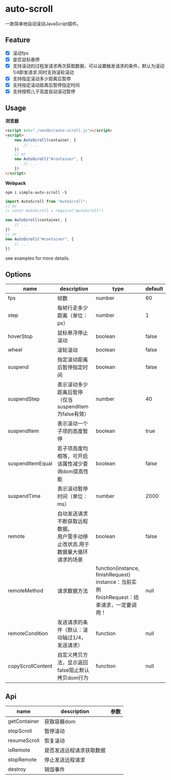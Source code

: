 # auto-scroll

一款简单地自动滚动JavaScript插件。

## Feature
- [x] 滚动fps
- [x] 是否鼠标悬停
- [x] 支持滚动的过程发请求再次获取数据，可以设置触发请求的条件，默认为滚动1/4即发请求.同时支持滚轮滚动
- [x] 支持指定滚动多少距离后暂停
- [x] 支持指定滚动距离后暂停指定时间
- [x] 支持按照儿子高度自动滚动暂停

## Usage

**浏览器**

```html
<script src="./vendor/auto-scroll.js"></script>
<script>
    new AutoScroll(container, {
        // ...
    })
    // or
    new AutoScroll("#container", {
        // ...
    })
</script>
```

**Webpack**

```shell
npm i simple-auto-scroll -S
```

```javascript
import AutoScroll from "AutoScroll";
// or
// const AutoScroll = require("AutoScroll")

new AutoScroll(container, {
    // ...
})
// or
new AutoScroll("#container", {
    // ...
})
```

see examples for more details.

## Options

| name              | description                                                  | type                                                         | default |
| ----------------- | ------------------------------------------------------------ | ------------------------------------------------------------ | ------- |
| fps               | 帧数                                                         | number                                                       | 60      |
| step              | 每帧行走多少距离（单位：px）                                 | number                                                       | 1       |
| hoverStop         | 鼠标悬浮停止滚动                                             | boolean                                                      | false   |
| wheel             | 滚轮滚动                                                     | boolean                                                      | false   |
| suspend           | 指定滚动距离后暂停指定时间                                   | boolean                                                      | false   |
| suspendStep       | 表示滚动多少距离后暂停（仅当suspendItem为false有效）         | number                                                       | 40      |
| suspendItem       | 表示滚动一个子项的高度暂停                                   | boolean                                                      | true    |
| suspendItemEqual  | 若子项高度均相等，可开启该属性减少查询dom提高性能            | boolean                                                      | false   |
| suspendTime       | 表示滚动暂停时间（单位：ms）                                 | number                                                       | 2000    |
| remote            | 自动发送请求不断获取远程数据。<br />用户需手动停止改状态.用于数据量大循环请求的场景 | boolean                                                      | false   |
| remoteMethod      | 请求数据方法                                                 | function(instance, finishRequest)<br />instance：当前实例<br />finishRequest：结束请求，一定要调用！ | null    |
| remoteCondition   | 发送请求的条件（默认：滚动轴过1/4，发送请求）                | function                                                     | null    |
| copyScrollContent | 自定义拷贝方法，显示返回false阻止默认拷贝dom行为             | function                                                     | null    |

## Api

| name         | description              | 参数 |
| ------------ | ------------------------ | ---- |
| getContainer | 获取容器dom              |      |
| stopScroll   | 暂停滚动                 |      |
| resumeScroll | 恢复滚动                 |      |
| isRemote     | 是否发送远程请求获取数据 |      |
| stopRemote   | 停止发送远程请求         |      |
| destroy      | 销毁事件                 |      |

